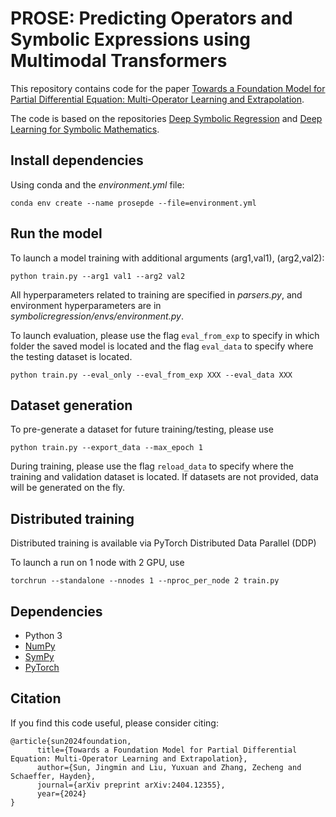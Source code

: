 # PROSE: Predicting Operators and Symbolic Expressions using Multimodal Transformers

This repository contains code for the paper [Towards a Foundation Model for Partial Differential Equation: Multi-Operator Learning and Extrapolation](https://arxiv.org/abs/2404.12355). 

The code is based on the repositories [Deep Symbolic Regression](https://github.com/facebookresearch/symbolicregression) and [Deep Learning for Symbolic Mathematics](https://github.com/facebookresearch/SymbolicMathematics).

## Install dependencies

Using conda and the *environment.yml* file:

```conda env create --name prosepde --file=environment.yml```

## Run the model

To launch a model training with additional arguments (arg1,val1), (arg2,val2):

```python train.py --arg1 val1 --arg2 val2```

All hyperparameters related to training are specified in *parsers.py*, and environment hyperparameters are in *symbolicregression/envs/environment.py*.

To launch evaluation, please use the flag ```eval_from_exp``` to specify in which folder the saved model is located and the flag ```eval_data``` to specify where the testing dataset is located.

```python train.py --eval_only --eval_from_exp XXX --eval_data XXX```

## Dataset generation

To pre-generate a dataset for future training/testing, please use

```python train.py --export_data --max_epoch 1```

During training, please use the flag ```reload_data``` to specify where the training and validation dataset is located. If datasets are not provided, data will be generated on the fly.

## Distributed training

Distributed training is available via PyTorch Distributed Data Parallel (DDP)

To launch a run on 1 node with 2 GPU, use 

```torchrun --standalone --nnodes 1 --nproc_per_node 2 train.py```

## Dependencies

- Python 3
- [NumPy](http://www.numpy.org/)
- [SymPy](https://www.sympy.org/)
- [PyTorch](http://pytorch.org/)

## Citation

If you find this code useful, please consider citing:

```
@article{sun2024foundation,
      title={Towards a Foundation Model for Partial Differential Equation: Multi-Operator Learning and Extrapolation}, 
      author={Sun, Jingmin and Liu, Yuxuan and Zhang, Zecheng and Schaeffer, Hayden},
      journal={arXiv preprint arXiv:2404.12355},
      year={2024}
}
```
